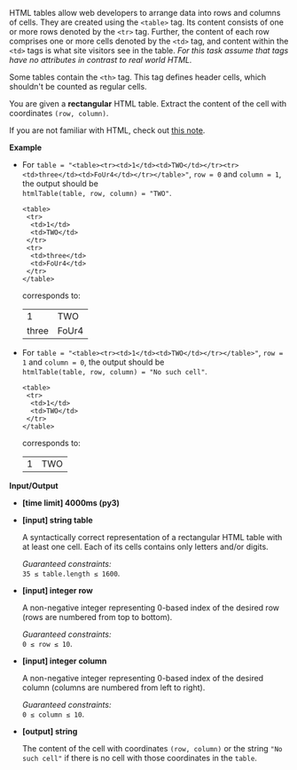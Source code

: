 <div class="markdown"><p>HTML tables allow web developers to arrange data into rows and columns of cells. They are created using the <code>&lt;table&gt;</code> tag. Its content consists of one or more rows denoted by the <code>&lt;tr&gt;</code> tag. Further, the content of each row comprises one or more cells denoted by the <code>&lt;td&gt;</code> tag, and content within the <code>&lt;td&gt;</code> tags is what site visitors see in the table. <em>For this task assume that tags have no attributes in contrast to real world HTML.</em></p>
<p>Some tables contain the <code>&lt;th&gt;</code> tag. This tag defines header cells, which shouldn't be counted as regular cells.</p>
<p>You are given a <strong>rectangular</strong> HTML table. Extract the content of the cell with coordinates <code>(row, column)</code>.</p>
<p>If you are not familiar with HTML, check out <a href="keyword://html-rules-for-tags">this note</a>.</p>
<p><strong>Example</strong></p>
<ul>
<li>
<p>For <code>table = "&lt;table&gt;&lt;tr&gt;&lt;td&gt;1&lt;/td&gt;&lt;td&gt;TWO&lt;/td&gt;&lt;/tr&gt;&lt;tr&gt;&lt;td&gt;three&lt;/td&gt;&lt;td&gt;FoUr4&lt;/td&gt;&lt;/tr&gt;&lt;/table&gt;"</code>, <code>row = 0</code> and <code>column = 1</code>, the output should be<br>
<code>htmlTable(table, row, column) = "TWO"</code>.</p>
<pre><code>&lt;table&gt;
 &lt;tr&gt;
  &lt;td&gt;1&lt;/td&gt;
  &lt;td&gt;TWO&lt;/td&gt;
 &lt;/tr&gt;
 &lt;tr&gt;
  &lt;td&gt;three&lt;/td&gt;
  &lt;td&gt;FoUr4&lt;/td&gt;
 &lt;/tr&gt;
&lt;/table&gt;
</code></pre>
<p>corresponds to:</p><table><tbody><tr><td>1</td><td>TWO</td></tr><tr><td>three</td><td>FoUr4</td></tr></tbody></table><p></p>
</li>
<li>
<p>For <code>table = "&lt;table&gt;&lt;tr&gt;&lt;td&gt;1&lt;/td&gt;&lt;td&gt;TWO&lt;/td&gt;&lt;/tr&gt;&lt;/table&gt;"</code>, <code>row = 1</code> and <code>column = 0</code>, the output should be<br>
<code>htmlTable(table, row, column) = "No such cell"</code>.</p>
<pre><code>&lt;table&gt;
 &lt;tr&gt;
  &lt;td&gt;1&lt;/td&gt;
  &lt;td&gt;TWO&lt;/td&gt;
 &lt;/tr&gt;
&lt;/table&gt;
</code></pre>
<p>corresponds to:</p><table><tbody><tr><td>1</td><td>TWO</td></tr></tbody></table><p></p>
</li>
</ul>
<p><strong>Input/Output</strong></p>
<ul>
<li><strong>[time limit] 4000ms (py3)</strong></li>
</ul>
<ul>
<li>
<p><strong>[input] string table</strong></p>
<p>A syntactically correct representation of a rectangular HTML table with at least one cell. Each of its cells contains only letters and/or digits.</p>
<p><em>Guaranteed constraints:</em><br>
<code>35 ≤ table.length ≤ 1600</code>.</p>
</li>
<li>
<p><strong>[input] integer row</strong></p>
<p>A non-negative integer representing 0-based index of the desired row (rows are numbered from top to bottom).</p>
<p><em>Guaranteed constraints:</em><br>
<code>0 ≤ row ≤ 10</code>.</p>
</li>
<li>
<p><strong>[input] integer column</strong></p>
<p>A non-negative integer representing 0-based index of the desired column (columns are numbered from left to right).</p>
<p><em>Guaranteed constraints:</em><br>
<code>0 ≤ column ≤ 10</code>.</p>
</li>
<li>
<p><strong>[output] string</strong></p>
<p>The content of the cell with coordinates <code>(row, column)</code> or the string <code>"No such cell"</code> if there is no cell with those coordinates in the <code>table</code>.</p>
</li>
</ul>
</div>